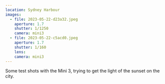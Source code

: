 ```yaml
---
location: Sydney Harbour
images:
  - file: 2023-05-22-d23a32.jpeg
    aperture: 1.7
    shutter: 1/1250
    camera: mini3
  - file: 2023-05-22-c5acd0.jpeg
    aperture: 1.7
    shutter: 1/160
    lens:
    camera: mini3
---
```


Some test shots with the Mini 3, trying to get the light of the sunset on the city.
